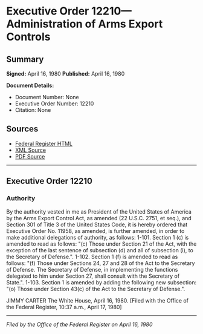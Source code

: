# Executive Order 12210—Administration of Arms Export Controls

## Summary

**Signed:** April 16, 1980
**Published:** April 16, 1980

**Document Details:**
- Document Number: None
- Executive Order Number: 12210
- Citation: None

## Sources
- [Federal Register HTML](https://www.presidency.ucsb.edu/documents/executive-order-12210-administration-arms-export-controls)
- [XML Source](None)
- [PDF Source](None)

---

## Executive Order 12210

### Authority

By the authority vested in me as President of the United States of America by the Arms Export Control Act, as amended (22 U.S.C. 2751, et seq.), and Section 301 of Title 3 of the United States Code, it is hereby ordered that Executive Order No. 11958, as amended, is further amended, in order to make additional delegations of authority, as follows:
1-101. Section 1 (c) is amended to read as follows:
"(c) Those under Section 21 of the Act, with the exception of the last sentence of subsection (d) and all of subsection (i), to the Secretary of Defense.".
1-102. Section 1 (f) is amended to read as follows:
"(f) Those under Sections 24, 27 and 28 of the Act to the Secretary of Defense. The Secretary of Defense, in implementing the functions delegated to him under Section 27, shall consult with the Secretary of State.".
1-103. Section 1 is amended by adding the following new subsection:
"(o) Those under Section 43(c) of the Act to the Secretary of Defense.".

JIMMY CARTER
The White House,
April 16, 1980.
[Filed with the Office of the Federal Register, 10:37 a.m., April 17, 1980]

---

*Filed by the Office of the Federal Register on April 16, 1980*
